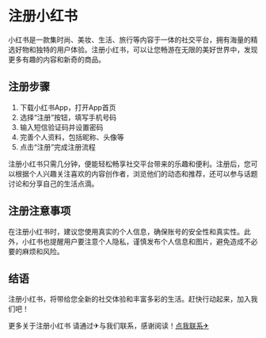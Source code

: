 # 注册小红书

小红书是一款集时尚、美妆、生活、旅行等内容于一体的社交平台，拥有海量的精选好物和独特的用户体验。注册小红书，可以让您畅游在无限的美好世界中，发现更多有趣的内容和新奇的商品。

## 注册步骤

1. 下载小红书App，打开App首页
2. 选择“注册”按钮，填写手机号码
3. 输入短信验证码并设置密码
4. 完善个人资料，包括昵称、头像等
5. 点击“注册”完成注册流程

注册小红书只需几分钟，便能轻松畅享社交平台带来的乐趣和便利。注册后，您可以根据个人兴趣关注喜欢的内容创作者，浏览他们的动态和推荐，还可以参与话题讨论和分享自己的生活点滴。

## 注册注意事项

在注册小红书时，建议您使用真实的个人信息，确保账号的安全性和真实性。此外，小红书也提醒用户要注意个人隐私，谨慎发布个人信息和图片，避免造成不必要的麻烦和风险。

## 结语

注册小红书，将带给您全新的社交体验和丰富多彩的生活。赶快行动起来，加入我们吧！

更多关于注册小红书 请通过✈与我们联系，感谢阅读！[点我联系✈](https://doc.k02.cc)